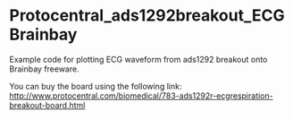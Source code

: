 Protocentral_ads1292breakout_ECGBrainbay
========================================

Example code for plotting ECG waveform from ads1292 breakout onto Brainbay freeware.

You can buy the board using the following link:
http://www.protocentral.com/biomedical/783-ads1292r-ecgrespiration-breakout-board.html
